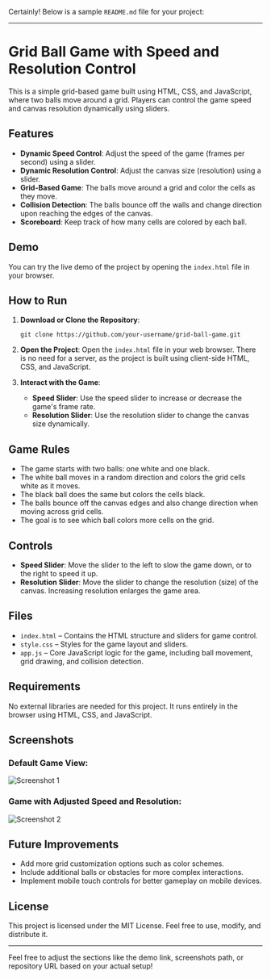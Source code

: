 Certainly! Below is a sample `README.md` file for your project:

---

# Grid Ball Game with Speed and Resolution Control

This is a simple grid-based game built using HTML, CSS, and JavaScript, where two balls move around a grid. Players can control the game speed and canvas resolution dynamically using sliders.

## Features

- **Dynamic Speed Control**: Adjust the speed of the game (frames per second) using a slider.
- **Dynamic Resolution Control**: Adjust the canvas size (resolution) using a slider.
- **Grid-Based Game**: The balls move around a grid and color the cells as they move.
- **Collision Detection**: The balls bounce off the walls and change direction upon reaching the edges of the canvas.
- **Scoreboard**: Keep track of how many cells are colored by each ball.

## Demo

You can try the live demo of the project by opening the `index.html` file in your browser.

## How to Run

1. **Download or Clone the Repository**:
   ```
   git clone https://github.com/your-username/grid-ball-game.git
   ```

2. **Open the Project**:
   Open the `index.html` file in your web browser. There is no need for a server, as the project is built using client-side HTML, CSS, and JavaScript.

3. **Interact with the Game**:
   - **Speed Slider**: Use the speed slider to increase or decrease the game's frame rate.
   - **Resolution Slider**: Use the resolution slider to change the canvas size dynamically.

## Game Rules

- The game starts with two balls: one white and one black.
- The white ball moves in a random direction and colors the grid cells white as it moves.
- The black ball does the same but colors the cells black.
- The balls bounce off the canvas edges and also change direction when moving across grid cells.
- The goal is to see which ball colors more cells on the grid.

## Controls

- **Speed Slider**: Move the slider to the left to slow the game down, or to the right to speed it up.
- **Resolution Slider**: Move the slider to change the resolution (size) of the canvas. Increasing resolution enlarges the game area.

## Files

- `index.html` – Contains the HTML structure and sliders for game control.
- `style.css` – Styles for the game layout and sliders.
- `app.js` – Core JavaScript logic for the game, including ball movement, grid drawing, and collision detection.

## Requirements

No external libraries are needed for this project. It runs entirely in the browser using HTML, CSS, and JavaScript.

## Screenshots

### Default Game View:
![Screenshot 1](./screenshots/default_view.png)

### Game with Adjusted Speed and Resolution:
![Screenshot 2](./screenshots/adjusted_view.png)

## Future Improvements

- Add more grid customization options such as color schemes.
- Include additional balls or obstacles for more complex interactions.
- Implement mobile touch controls for better gameplay on mobile devices.

## License

This project is licensed under the MIT License. Feel free to use, modify, and distribute it.

---

Feel free to adjust the sections like the demo link, screenshots path, or repository URL based on your actual setup!
